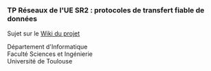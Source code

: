### TP Réseaux de l'UE SR2 : protocoles de transfert fiable de données

Sujet sur le [Wiki du projet](https://gitlab.com/elavinal/24-25-S2-tp-res-sr2/-/wikis/home)

Département d'Informatique  
Faculté Sciences et Ingénierie  
Université de Toulouse